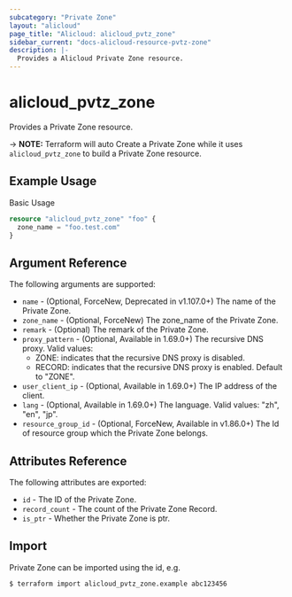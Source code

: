 ```yaml
---
subcategory: "Private Zone"
layout: "alicloud"
page_title: "Alicloud: alicloud_pvtz_zone"
sidebar_current: "docs-alicloud-resource-pvtz-zone"
description: |-
  Provides a Alicloud Private Zone resource.
---
```


# alicloud\_pvtz\_zone

Provides a Private Zone resource.

-> **NOTE:** Terraform will auto Create a Private Zone while it uses `alicloud_pvtz_zone` to build a Private Zone resource.

## Example Usage

Basic Usage

```terraform
resource "alicloud_pvtz_zone" "foo" {
  zone_name = "foo.test.com"
}
```
## Argument Reference

The following arguments are supported:

* `name` - (Optional, ForceNew, Deprecated in v1.107.0+) The name of the Private Zone.
* `zone_name` - (Optional, ForceNew) The zone_name of the Private Zone.
* `remark` - (Optional) The remark of the Private Zone.
* `proxy_pattern` - (Optional, Available in 1.69.0+) The recursive DNS proxy. Valid values:
    - ZONE: indicates that the recursive DNS proxy is disabled.
    - RECORD: indicates that the recursive DNS proxy is enabled.
    Default to "ZONE".
* `user_client_ip` - (Optional, Available in 1.69.0+) The IP address of the client.
* `lang` - (Optional, Available in 1.69.0+) The language. Valid values: "zh", "en", "jp".
* `resource_group_id` - (Optional, ForceNew, Available in v1.86.0+) The Id of resource group which the Private Zone belongs.

## Attributes Reference

The following attributes are exported:

* `id` - The ID of the Private Zone.
* `record_count` - The count of the Private Zone Record.
* `is_ptr` - Whether the Private Zone is ptr.

## Import

Private Zone can be imported using the id, e.g.

```
$ terraform import alicloud_pvtz_zone.example abc123456
```

